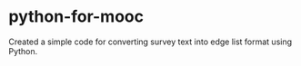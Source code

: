 # python-for-mooc
Created a simple code for converting survey text into edge list format using Python.
